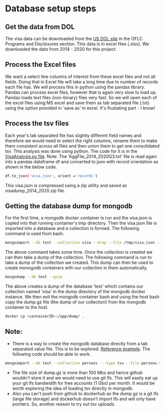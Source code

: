 # Database setup steps

## Get the data from DOL 
The visa data can be downloaded from the [US DOL site](https://www.dol.gov/agencies/eta/foreign-labor/performance#dis) in the OFLC Programs and Disclosures section. This data is in excel files (.xlsx). We downloaded the data from 2014 - 2020 for this project. 

## Process the Excel files
We want a select few columns of interest from these excel files and not all fields. Doing that in Excel file will take a long time due to number of records each file has. We will process this in python using the pandas library. Pandas can process excel files, however that is again very slow to load up. Pandas loads text files (non-binary) files very fast. So we will open each of the excel files using MS excel and save them as tab separated file (<year>.txt) using the option provided in 'save as' in excel. It's frustating part - I know!

## Process the tsv files 
Each year's tab separated file has slightly different field names and therefore we would need to select the right columns, rename them to make them consistent across all files and then union them to get one consolidated tsv. This analysis was done using python. The code for it is in the [VisaAnalysis.py file](https://github.com/gauravsgr/salary_service/blob/main/db/VisaAnalysis.py). 
Note: The 'AggFile_2014_2020Q3.txt' file is read again into a pandas dataframe df and converted to json with record orientation as shown in the below code.

```sh
df.to_json('visa.json', orient ='records')
```
This visa.json is compressed using a zip utility and saved as visadump_2014_2020.zip file. 

## Getting the database dump for mongodb
For the first time, a mongodb docker container is run and the visa.json is copied into that running container's tmp directory. Then the visa.json file is imported into a database and a collection is formed. The following command is used from bash.  
```sh
mongoimport --db test --collection visa --drop --file /tmp/visa.json --jsonArray
```
The above command takes some time. Once the collection is created we can then take a dump of the collection. The following command is run to take a dump of the collection we created. This dump can then be used to create monogodb containers with our collection in them automatically. 
```sh
mongodump --db test --gzip
```
The above creates a dump of the database 'test' which contains our collection named 'visa' in the dump directory of the mongodb docker instance. We then exit the mongodb container bash and using the host bash copy the dump.gz file (the dump of our collection) from the mongodb container to the host. 
```sh
docker cp <containerID>:/app/dump/ .
```
## Note:
- There is a way to create the mongodb database directly from a tab separated value file. This is to be explored. [Reference example](https://stackoverflow.com/questions/31514688/how-to-use-mongoimport-for-specific-fileds-from-tsv-file). The following code should be able to work.
```sh
mongoimport --db test --collection persons  --type tsv --file persons.tsv --headerline
```
- The file size of dump.gz is more than 100 Mbs and hence github wouldn't store it and we would need to use git lfs. This will easily eat up your git lfs bandwidth for free accounts (1 Gbs) per month. It would be worth exploring the idea of loading tsv directly in mongodb. 
- Also you can't push from github to dockerhub as the dump.gz is a git lfs (large file storage) and dockerhub doesn't import lfs and will only have pointers. So, another reason to try out tsv uploads. 




